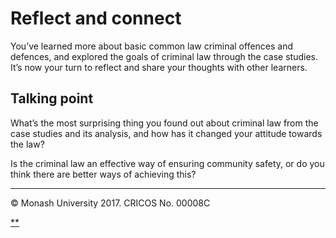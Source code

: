 # Reflect and connect

You’ve learned more about basic common law criminal offences and defences, and explored the goals of criminal law through the case studies. It’s now your turn to reflect and share your thoughts with other learners.

## Talking point

What’s the most surprising thing you found out about criminal law from the case studies and its analysis, and how has it changed your attitude towards the law?

Is the criminal law an effective way of ensuring community safety, or do you think there are better ways of achieving this?

------

© Monash University 2017. CRICOS No. 00008C

[**](https://www.futurelearn.com/courses/law-for-non-lawyers/3/steps/177753#fl-comments)